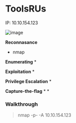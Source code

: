 # ToolsRUs

IP: 10.10.154.123

![image](https://user-images.githubusercontent.com/44063862/160220590-db70b7dd-a85c-407f-b5d8-e42e9fa58dc3.png)

**Reconnasance**
* nmap

**Enumerating**
*

**Exploitation**
*

**Privilege Escalation**
*

**Capture-the-flag**
*
*

### Walkthrough

> nmap -p- -A 10.10.154.123

